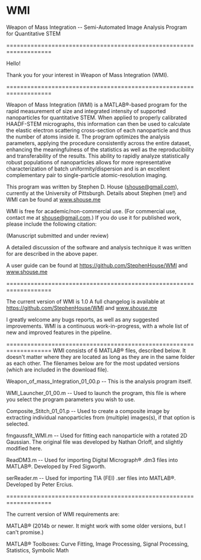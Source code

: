 # WMI
Weapon of Mass Integration -- Semi-Automated Image Analysis Program for Quantitative STEM

===================================================================

Hello! 

Thank you for your interest in Weapon of Mass Integration (WMI).

===================================================================

Weapon of Mass Integration (WMI) is a MATLAB®-based program for the rapid measurement of size and integrated intensity of supported nanoparticles for quantitative STEM. When applied to properly calibrated HAADF-STEM micrographs, this information can then be used to calculate the elastic electron scattering cross-section of each nanoparticle and thus the number of atoms inside it. The program optimizes the analysis parameters, applying the procedure consistently across the entire dataset, enhancing the meaningfulness of the statistics as well as the reproducibility and transferability of the results. This ability to rapidly analyze statistically robust populations of nanoparticles allows for more representative characterization of batch uniformity/dispersion and is an excellent complementary pair to single-particle atomic-resolution imaging.

This program was written by Stephen D. House (shouse@gmail.com), currently at the University of Pittsburgh.
Details about Stephen (me!) and WMI can be found at www.shouse.me 

WMI is free for academic/non-commercial use. (For commercial use, contact me at shouse@gmail.com.) If you do use it for published work, please include the following citation:

(Manuscript submitted and under review)

A detailed discussion of the software and analysis technique it was written for are described in the above paper.

A user guide can be found at https://github.com/StephenHouse/WMI and www.shouse.me

===================================================================

The current version of WMI is 1.0
A full changelog is available at https://github.com/StephenHouse/WMI and www.shouse.me

I greatly welcome any bugs reports, as well as any suggested improvements. WMI is a continuous work-in-progress, with a whole list of new and improved features in the pipeline.

===================================================================
WMI consists of 6 MATLAB® files, described below. It doesn't matter where they are located as long as they are in the same folder as each other. The filenames below are for the most updated versions (which are included in the download file).

Weapon_of_mass_Integration_01_00.p -- This is the analysis program itself.

WMI_Launcher_01_00.m -- Used to launch the program, this file is where you select the program parameters you wish to use.

Composite_Stitch_01_01.p -- Used to create a composite image by extracting individual nanoparticles from (multiple) images(s), if that option is selected.

fmgaussfit_WMI.m -- Used for fitting each nanoparticle with a rotated 2D Gaussian. The original file was developed by Nathan Orloff, and slightly modified here.

ReadDM3.m -- Used for importing Digital Micrograph® .dm3 files into MATLAB®. Developed by Fred Sigworth.

serReader.m -- Used for importing TIA (FEI) .ser files into MATLAB®. Developed by Peter Ercius.

===================================================================

The current version of WMI requirements are:

MATLAB® (2014b or newer. It might work with some older versions, but I can't promise.)

MATLAB® Toolboxes: Curve Fitting, Image Processing, Signal Processing, Statistics, Symbolic Math
